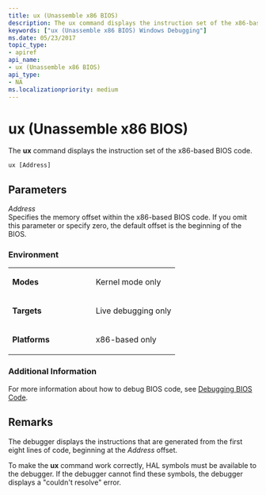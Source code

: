 ```yaml
---
title: ux (Unassemble x86 BIOS)
description: The ux command displays the instruction set of the x86-based BIOS code.
keywords: ["ux (Unassemble x86 BIOS) Windows Debugging"]
ms.date: 05/23/2017
topic_type:
- apiref
api_name:
- ux (Unassemble x86 BIOS)
api_type:
- NA
ms.localizationpriority: medium
---
```


# ux (Unassemble x86 BIOS)


The **ux** command displays the instruction set of the x86-based BIOS code.

`ux [Address]`

## <span id="ddk_cmd_unassemble_x86_bios_dbg"></span><span id="DDK_CMD_UNASSEMBLE_X86_BIOS_DBG"></span>Parameters


<span id="_______Address______"></span><span id="_______address______"></span><span id="_______ADDRESS______"></span> *Address*   
Specifies the memory offset within the x86-based BIOS code. If you omit this parameter or specify zero, the default offset is the beginning of the BIOS.

### <span id="Environment"></span><span id="environment"></span><span id="ENVIRONMENT"></span>Environment

<table>
<colgroup>
<col width="50%" />
<col width="50%" />
</colgroup>
<tbody>
<tr class="odd">
<td align="left"><p><strong>Modes</strong></p></td>
<td align="left"><p>Kernel mode only</p></td>
</tr>
<tr class="even">
<td align="left"><p><strong>Targets</strong></p></td>
<td align="left"><p>Live debugging only</p></td>
</tr>
<tr class="odd">
<td align="left"><p><strong>Platforms</strong></p></td>
<td align="left"><p>x86-based only</p></td>
</tr>
</tbody>
</table>

 

### <span id="Additional_Information"></span><span id="additional_information"></span><span id="ADDITIONAL_INFORMATION"></span>Additional Information

For more information about how to debug BIOS code, see [Debugging BIOS Code](debugging-bios-code.md).

## Remarks

The debugger displays the instructions that are generated from the first eight lines of code, beginning at the *Address* offset.

To make the **ux** command work correctly, HAL symbols must be available to the debugger. If the debugger cannot find these symbols, the debugger displays a "couldn't resolve" error.

 

 





